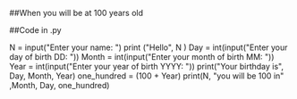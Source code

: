 ##When you will be at 100 years old

##Code in .py


N = input("Enter your name: ")
print ("Hello", N )
Day = int(input("Enter your day of birth DD: "))
Month = int(input("Enter your month of birth MM: "))
Year = int(input("Enter your year of birth YYYY: "))
print("Your birthday is", Day, Month, Year)
one_hundred = (100 + Year)
print(N, "you will be 100 in" ,Month, Day, one_hundred)
